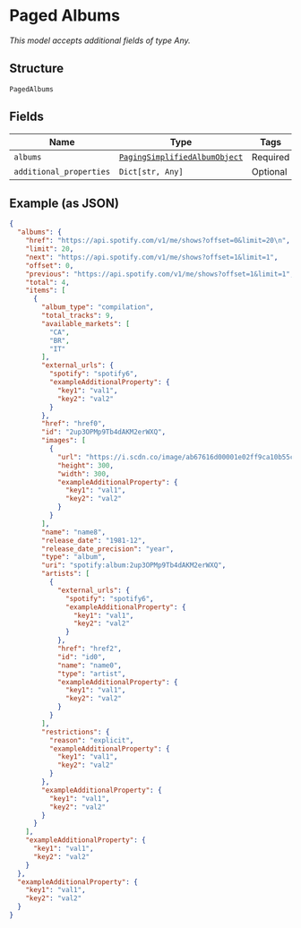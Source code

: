 
# Paged Albums

*This model accepts additional fields of type Any.*

## Structure

`PagedAlbums`

## Fields

| Name | Type | Tags | Description |
|  --- | --- | --- | --- |
| `albums` | [`PagingSimplifiedAlbumObject`](../../doc/models/paging-simplified-album-object.md) | Required | - |
| `additional_properties` | `Dict[str, Any]` | Optional | - |

## Example (as JSON)

```json
{
  "albums": {
    "href": "https://api.spotify.com/v1/me/shows?offset=0&limit=20\n",
    "limit": 20,
    "next": "https://api.spotify.com/v1/me/shows?offset=1&limit=1",
    "offset": 0,
    "previous": "https://api.spotify.com/v1/me/shows?offset=1&limit=1",
    "total": 4,
    "items": [
      {
        "album_type": "compilation",
        "total_tracks": 9,
        "available_markets": [
          "CA",
          "BR",
          "IT"
        ],
        "external_urls": {
          "spotify": "spotify6",
          "exampleAdditionalProperty": {
            "key1": "val1",
            "key2": "val2"
          }
        },
        "href": "href0",
        "id": "2up3OPMp9Tb4dAKM2erWXQ",
        "images": [
          {
            "url": "https://i.scdn.co/image/ab67616d00001e02ff9ca10b55ce82ae553c8228\n",
            "height": 300,
            "width": 300,
            "exampleAdditionalProperty": {
              "key1": "val1",
              "key2": "val2"
            }
          }
        ],
        "name": "name8",
        "release_date": "1981-12",
        "release_date_precision": "year",
        "type": "album",
        "uri": "spotify:album:2up3OPMp9Tb4dAKM2erWXQ",
        "artists": [
          {
            "external_urls": {
              "spotify": "spotify6",
              "exampleAdditionalProperty": {
                "key1": "val1",
                "key2": "val2"
              }
            },
            "href": "href2",
            "id": "id0",
            "name": "name0",
            "type": "artist",
            "exampleAdditionalProperty": {
              "key1": "val1",
              "key2": "val2"
            }
          }
        ],
        "restrictions": {
          "reason": "explicit",
          "exampleAdditionalProperty": {
            "key1": "val1",
            "key2": "val2"
          }
        },
        "exampleAdditionalProperty": {
          "key1": "val1",
          "key2": "val2"
        }
      }
    ],
    "exampleAdditionalProperty": {
      "key1": "val1",
      "key2": "val2"
    }
  },
  "exampleAdditionalProperty": {
    "key1": "val1",
    "key2": "val2"
  }
}
```

